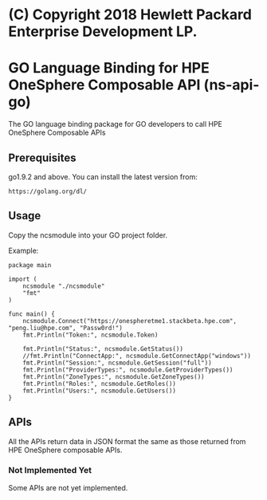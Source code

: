 # (C) Copyright 2018 Hewlett Packard Enterprise Development LP.

# GO Language Binding for HPE OneSphere Composable API (ns-api-go)

The GO language binding package for GO developers to call HPE OneSphere Composable APIs

## Prerequisites

go1.9.2 and above. 
You can install the latest version from:

```
https://golang.org/dl/
```

## Usage

Copy the ncsmodule into your GO project folder.

Example:

```
package main

import (
    ncsmodule "./ncsmodule"
    "fmt"
)

func main() {
    ncsmodule.Connect("https://onespheretme1.stackbeta.hpe.com", "peng.liu@hpe.com", "Passw0rd!")
    fmt.Println("Token:", ncsmodule.Token)

    fmt.Println("Status:", ncsmodule.GetStatus())
    //fmt.Println("ConnectApp:", ncsmodule.GetConnectApp("windows"))
    fmt.Println("Session:", ncsmodule.GetSession("full"))
    fmt.Println("ProviderTypes:", ncsmodule.GetProviderTypes())
    fmt.Println("ZoneTypes:", ncsmodule.GetZoneTypes())
    fmt.Println("Roles:", ncsmodule.GetRoles())
    fmt.Println("Users:", ncsmodule.GetUsers())
}
```

## APIs

All the APIs return data in JSON format the same as those returned from HPE OneSphere composable APIs.

### Not Implemented Yet

Some APIs are not yet implemented.
